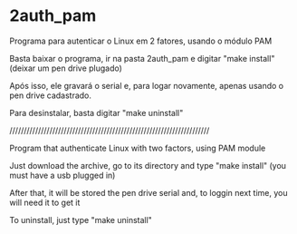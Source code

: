 # 2auth_pam

Programa para autenticar o Linux em 2 fatores, usando o módulo PAM

Basta baixar o programa, ir na pasta 2auth_pam e digitar "make install" (deixar um pen drive plugado)

Após isso, ele gravará o serial e, para logar novamente, apenas usando o pen drive cadastrado.

Para desinstalar, basta digitar "make uninstall"

//////////////////////////////////////////////////////////////////////

Program that authenticate Linux with two factors, using PAM module

Just download the archive, go to its directory and type "make install" (you must have a usb plugged in)

After that, it will be stored the pen drive serial and, to loggin next time, you will need it to get it

To uninstall, just type "make uninstall"
